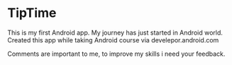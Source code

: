 # TipTime
This is my first Android app. My journey has just started in Android world.
Created this app while taking Android course via develepor.android.com

Comments are important to me, to improve my skills i need your feedback.
